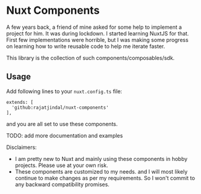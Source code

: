 # Nuxt Components

A few years back, a friend of mine asked for some help to implement a project for him. It was during lockdown. I started learning NuxtJS for that. First few implementations were horrible, but I was making some progress on learning how to write reusable code to help me iterate faster.

This library is the collection of such components/composables/sdk.

## Usage

Add following lines to your `nuxt.config.ts` file:

```
extends: [
  'github:rajatjindal/nuxt-components'
],
```

and you are all set to use these components.

TODO: add more documentation and examples

Disclaimers:

- I am pretty new to Nuxt and mainly using these components in hobby projects. Please use at your own risk.
- These components are customized to my needs. and I will most likely continue to make changes as per my requirements. So I won't commit to any backward compatibility promises.
